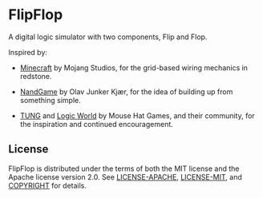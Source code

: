 # FlipFlop

A digital logic simulator with two components, Flip and Flop.

Inspired by:

- [Minecraft](https://www.minecraft.net) by Mojang Studios, for the grid-based
  wiring mechanics in redstone.

- [NandGame](https://www.nandgame.com) by Olav Junker Kjær, for the idea of
  building up from something simple.

- [TUNG](https://jimmycushnie.itch.io/tung) and [Logic
  World](https://logicworld.net) by Mouse Hat Games, and their community, for
the inspiration and continued encouragement.

## License

FlipFlop is distributed under the terms of both the MIT license and the Apache
license version 2.0. See [LICENSE-APACHE](LICENSE-APACHE),
[LICENSE-MIT](LICENSE-MIT), and [COPYRIGHT](COPYRIGHT) for details.

